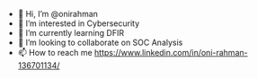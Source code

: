 - 👋 Hi, I’m @onirahman
- 👀 I’m interested in Cybersecurity
- 🌱 I’m currently learning DFIR
- 💞️ I’m looking to collaborate on SOC Analysis
- 📫 How to reach me https://www.linkedin.com/in/oni-rahman-136701134/

<!---
onierahman/onierahman is a ✨ special ✨ repository because its `README.md` (this file) appears on your GitHub profile.
You can click the Preview link to take a look at your changes.
--->
